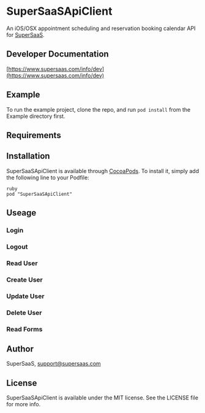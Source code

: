 # SuperSaaSApiClient

An iOS/OSX appointment scheduling and reservation booking calendar API for [SuperSaaS](https://www.supersaas.com).

## Developer Documentation

[https://www.supersaas.com/info/dev](https://www.supersaas.com/info/dev)

## Example

To run the example project, clone the repo, and run `pod install` from the Example directory first.

## Requirements

## Installation

SuperSaaSApiClient is available through [CocoaPods](http://cocoapods.org). To install
it, simply add the following line to your Podfile:

    ruby
    pod "SuperSaaSApiClient"

## Useage

### Login
### Logout
### Read User
### Create User
### Update User
### Delete User
### Read Forms

## Author

SuperSaaS, support@supersaas.com

## License

SuperSaaSApiClient is available under the MIT license. See the LICENSE file for more info.
